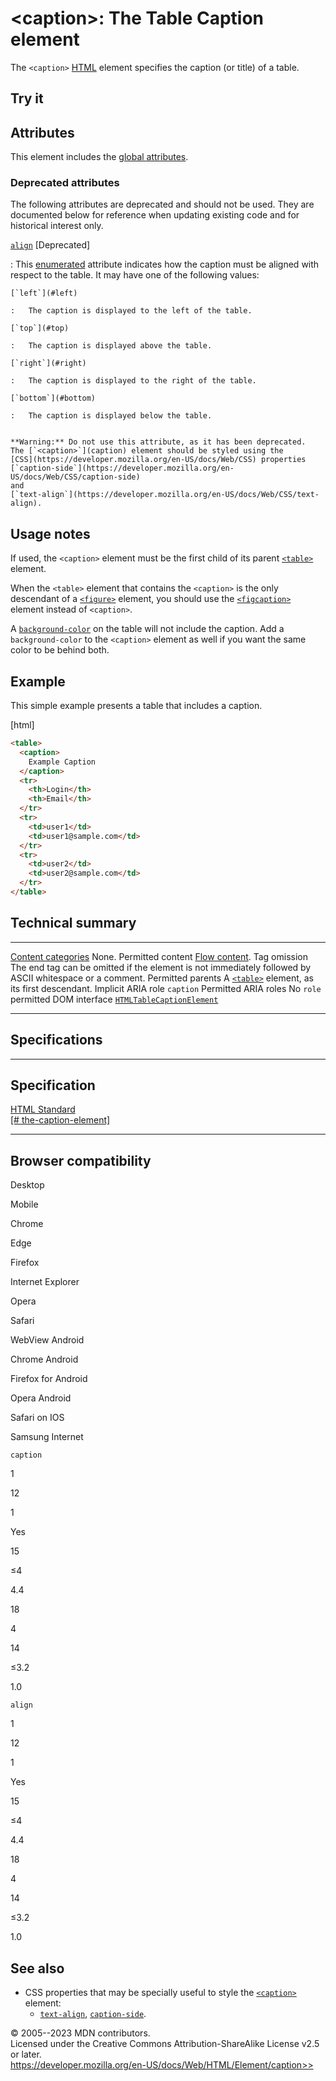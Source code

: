 \<caption\>: The Table Caption element
======================================

The `<caption>` [HTML](../index) element specifies the caption (or
title) of a table.

Try it
------

Attributes
----------

This element includes the [global attributes](_Resources/Markup%20And%20Styling/html/global_attributes/index.md).

### Deprecated attributes

The following attributes are deprecated and should not be used. They are
documented below for reference when updating existing code and for
historical interest only.

[`align`](#align) [Deprecated]

:   This
    [enumerated](https://developer.mozilla.org/en-US/docs/Glossary/Enumerated)
    attribute indicates how the caption must be aligned with respect to
    the table. It may have one of the following values:

    [`left`](#left)

    :   The caption is displayed to the left of the table.

    [`top`](#top)

    :   The caption is displayed above the table.

    [`right`](#right)

    :   The caption is displayed to the right of the table.

    [`bottom`](#bottom)

    :   The caption is displayed below the table.

     
    **Warning:** Do not use this attribute, as it has been deprecated.
    The [`<caption>`](caption) element should be styled using the
    [CSS](https://developer.mozilla.org/en-US/docs/Web/CSS) properties
    [`caption-side`](https://developer.mozilla.org/en-US/docs/Web/CSS/caption-side)
    and
    [`text-align`](https://developer.mozilla.org/en-US/docs/Web/CSS/text-align).

Usage notes
-----------

If used, the `<caption>` element must be the first child of its parent
[`<table>`](table) element.

When the `<table>` element that contains the `<caption>` is the only
descendant of a [`<figure>`](figure) element, you should use the
[`<figcaption>`](figcaption) element instead of `<caption>`.

A
[`background-color`](https://developer.mozilla.org/en-US/docs/Web/CSS/background-color)
on the table will not include the caption. Add a `background-color` to
the `<caption>` element as well if you want the same color to be behind
both.

Example
-------

This simple example presents a table that includes a caption.

[html]

```html
<table>
  <caption>
    Example Caption
  </caption>
  <tr>
    <th>Login</th>
    <th>Email</th>
  </tr>
  <tr>
    <td>user1</td>
    <td>user1@sample.com</td>
  </tr>
  <tr>
    <td>user2</td>
    <td>user2@sample.com</td>
  </tr>
</table>
```

Technical summary
-----------------

  --------------------------------------------- ---------------------------------------------------------------------------------------------------------
  [Content categories](../content_categories)   None.
  Permitted content                             [Flow content](../content_categories#flow_content).
  Tag omission                                  The end tag can be omitted if the element is not immediately followed by ASCII whitespace or a comment.
  Permitted parents                             A [`<table>`](table) element, as its first descendant.
  Implicit ARIA role                            `caption`
  Permitted ARIA roles                          No `role` permitted
  DOM interface                                 [`HTMLTableCaptionElement`](https://developer.mozilla.org/en-US/docs/Web/API/HTMLTableCaptionElement)
  --------------------------------------------- ---------------------------------------------------------------------------------------------------------

Specifications
--------------

  -------------------------------------------------------------------------------------------------------

Specification
  -------------------------------------------------------------------------------------------------------

  [HTML Standard\
  [\#
  the-caption-element]](https://html.spec.whatwg.org/multipage/tables.html#the-caption-element)

  -------------------------------------------------------------------------------------------------------

Browser compatibility
---------------------

Desktop

Mobile

Chrome

Edge

Firefox

Internet Explorer

Opera

Safari

WebView Android

Chrome Android

Firefox for Android

Opera Android

Safari on IOS

Samsung Internet

`caption`

1

12

1

Yes

15

≤4

4.4

18

4

14

≤3.2

1.0

`align`

1

12

1

Yes

15

≤4

4.4

18

4

14

≤3.2

1.0

See also
--------

- CSS properties that may be specially useful to style the
    [`<caption>`](caption) element:
  - [`text-align`](https://developer.mozilla.org/en-US/docs/Web/CSS/text-align),
        [`caption-side`](https://developer.mozilla.org/en-US/docs/Web/CSS/caption-side).

© 2005--2023 MDN contributors.\
Licensed under the Creative Commons Attribution-ShareAlike License v2.5
or later.\
https://developer.mozilla.org/en-US/docs/Web/HTML/Element/caption>>

